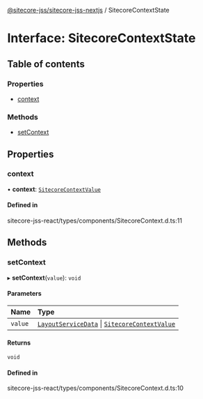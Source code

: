 [@sitecore-jss/sitecore-jss-nextjs](../README.md) / SitecoreContextState

# Interface: SitecoreContextState

## Table of contents

### Properties

- [context](SitecoreContextState.md#context)

### Methods

- [setContext](SitecoreContextState.md#setcontext)

## Properties

### context

• **context**: [`SitecoreContextValue`](../README.md#sitecorecontextvalue)

#### Defined in

sitecore-jss-react/types/components/SitecoreContext.d.ts:11

## Methods

### setContext

▸ **setContext**(`value`): `void`

#### Parameters

| Name | Type |
| :------ | :------ |
| `value` | [`LayoutServiceData`](LayoutServiceData.md) \| [`SitecoreContextValue`](../README.md#sitecorecontextvalue) |

#### Returns

`void`

#### Defined in

sitecore-jss-react/types/components/SitecoreContext.d.ts:10
